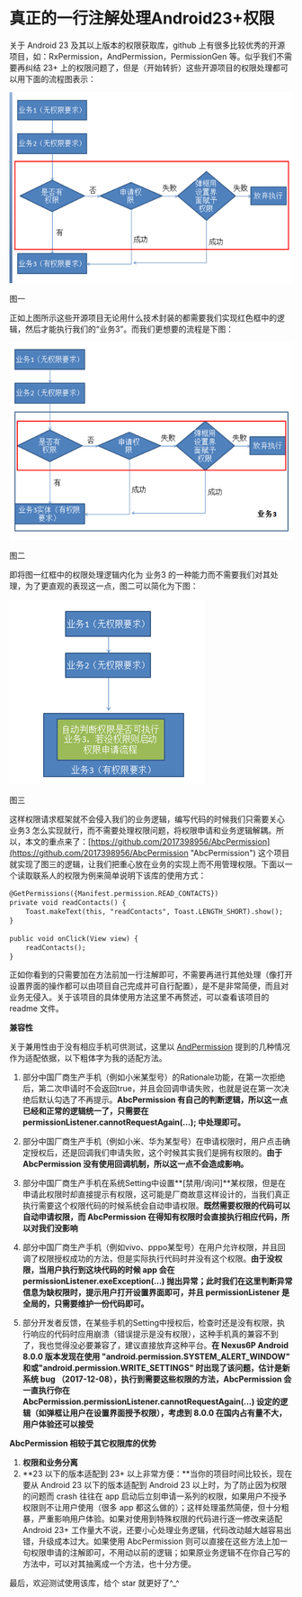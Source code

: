 # 真正的一行注解处理Android23+权限
关于 Android 23 及其以上版本的权限获取库，github 上有很多比较优秀的开源项目，如：RxPermission，AndPermission，PermissionGen 等。似乎我们不需要再纠结 23+ 上的权限问题了，但是（开始转折）这些开源项目的权限处理都可以用下面的流程图表示：

![](/images/002_01.png)

图一

正如上图所示这些开源项目无论用什么技术封装的都需要我们实现红色框中的逻辑，然后才能执行我们的“业务3”。而我们更想要的流程是下图：

![](/images/002_02.png)

图二

即将图一红框中的权限处理逻辑内化为 业务3 的一种能力而不需要我们对其处理，为了更直观的表现这一点，图二可以简化为下图：

![](/images/002_03.png)

图三

这样权限请求框架就不会侵入我们的业务逻辑，编写代码的时候我们只需要关心 业务3 怎么实现就行，而不需要处理权限问题，将权限申请和业务逻辑解耦。所以，本文的重点来了：[https://github.com/2017398956/AbcPermission](https://github.com/2017398956/AbcPermission "AbcPermission") 这个项目就实现了图三的逻辑，让我们把重心放在业务的实现上而不用管理权限。下面以一个读取联系人的权限为例来简单说明下该库的使用方式：

	@GetPermissions({Manifest.permission.READ_CONTACTS})
    private void readContacts() {
        Toast.makeText(this, "readContacts", Toast.LENGTH_SHORT).show();
    }

    public void onClick(View view) {
        readContacts();
    }

正如你看到的只需要加在方法前加一行注解即可，不需要再进行其他处理（像打开设置界面的操作都可以由项目自己完成并可自行配置），是不是非常简便，而且对业务无侵入。关于该项目的具体使用方法这里不再赘述，可以查看该项目的 readme 文件。

**兼容性**

关于兼用性由于没有相应手机可供测试，这里以 [AndPermission](https://github.com/yanzhenjie/AndPermission/blob/master/README-CN.md#%E5%9B%BD%E4%BA%A7%E6%89%8B%E6%9C%BA%E9%80%82%E9%85%8D%E6%96%B9%E6%A1%88) 提到的几种情况作为适配依据，以下粗体字为我的适配方法。

1. 部分中国厂商生产手机（例如小米某型号）的Rationale功能，在第一次拒绝后，第二次申请时不会返回true，并且会回调申请失败，也就是说在第一次决绝后默认勾选了不再提示。**AbcPermission 有自己的判断逻辑，所以这一点已经和正常的逻辑统一了，只需要在permissionListener.cannotRequestAgain(...); 中处理即可。**

2. 部分中国厂商生产手机（例如小米、华为某型号）在申请权限时，用户点击确定授权后，还是回调我们申请失败，这个时候其实我们是拥有权限的。**由于 AbcPermission 没有使用回调机制，所以这一点不会造成影响。**

3. 部分中国厂商生产手机在系统Setting中设置**[禁用/询问]**某权限，但是在申请此权限时却直接提示有权限，这可能是厂商故意这样设计的，当我们真正执行需要这个权限代码的时候系统会自动申请权限。**既然需要权限的代码可以自动申请权限，而 AbcPermission 在得知有权限时会直接执行相应代码，所以对我们没影响**

4. 部分中国厂商生产手机（例如vivo、pppo某型号）在用户允许权限，并且回调了权限授权成功的方法，但是实际执行代码时并没有这个权限。**由于没权限，当用户执行到这块代码的时候 app 会在 permissionListener.exeException(...) 抛出异常；此时我们在这里判断异常信息为缺权限时，提示用户打开设置界面即可，并且 permissionListener 是全局的，只需要维护一份代码即可。**

5. 部分开发者反馈，在某些手机的Setting中授权后，检查时还是没有权限，执行响应的代码时应用崩溃（错误提示是没有权限），这种手机真的兼容不到了，我也觉得没必要兼容了，建议直接放弃这种平台。**在 Nexus6P Android 8.0.0 版本发现在使用 "android.permission.SYSTEM_ALERT_WINDOW" 和或"android.permission.WRITE_SETTINGS" 时出现了该问题，估计是新系统 bug （2017-12-08），执行到需要这些权限的方法，AbcPermission 会一直执行你在 AbcPermission.permissionListener.cannotRequestAgain(...) 设定的逻辑（如弹框让用户在设置界面授予权限），考虑到 8.0.0 在国内占有量不大，用户体验还可以接受**

**AbcPermission 相较于其它权限库的优势**

1. **权限和业务分离**
1. **23 以下的版本适配到 23+ 以上非常方便：**当你的项目时间比较长，现在要从 Android 23 以下的版本适配到 Android 23 以上时，为了防止因为权限的问题而 crash 往往在 app 启动后立刻申请一系列的权限，如果用户不授予权限则不让用户使用（很多 app 都这么做的）；这样处理虽然简便，但十分粗暴，严重影响用户体验。如果对使用到特殊权限的代码进行逐一修改来适配 Android 23+ 工作量大不说，还要小心处理业务逻辑，代码改动越大越容易出错，升级成本过大。如果使用 AbcPermission 则可以直接在这些方法上加一句权限申请的注解即可，不用动以前的逻辑；如果原业务逻辑不在你自己写的方法中，可以对其抽离成一个方法，也十分方便。


最后，欢迎测试使用该库，给个 star 就更好了^_^
